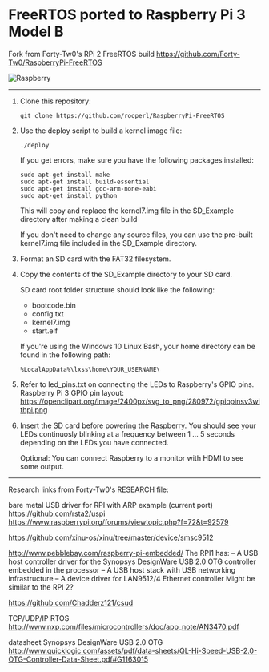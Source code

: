 # FreeRTOS ported to Raspberry Pi 3 Model B

Fork from Forty-Tw0's RPi 2 FreeRTOS build
https://github.com/Forty-Tw0/RaspberryPi-FreeRTOS

![Raspberry](https://i.imgur.com/B4ZHSQB.jpg)

---

1. Clone this repository:

   ```git clone https://github.com/rooperl/RaspberryPi-FreeRTOS```

2. Use the deploy script to build a kernel image file:

   ```
   ./deploy
   ```

   If you get errors, make sure you have the following packages installed:

   ```
   sudo apt-get install make
   sudo apt-get install build-essential
   sudo apt-get install gcc-arm-none-eabi
   sudo apt-get install python
   ```

   This will copy and replace the kernel7.img file in the SD_Example directory
   after making a clean build

   If you don't need to change any source files, you can use the pre-built
   kernel7.img file included in the SD_Example directory.

3. Format an SD card with the FAT32 filesystem.

4. Copy the contents of the SD_Example directory to your SD card.

   SD card root folder structure should look like the following:
   - bootcode.bin
   - config.txt
   - kernel7.img
   - start.elf

   If you're using the Windows 10 Linux Bash,
   your home directory can be found in the following path:

   ```
   %LocalAppData%\lxss\home\YOUR_USERNAME\
   ```

5. Refer to led_pins.txt on connecting the LEDs to Raspberry's GPIO pins.
   Raspberry Pi 3 GPIO pin layout:
   https://openclipart.org/image/2400px/svg_to_png/280972/gpiopinsv3withpi.png

6. Insert the SD card before powering the Raspberry.
   You should see your LEDs continuosly blinking at a frequency
   between 1 ... 5 seconds depending on the LEDs you have connected.

   Optional: You can connect Raspberry to a monitor with HDMI to see some output.

---

Research links from Forty-Tw0's RESEARCH file:

bare metal USB driver for RPI with ARP example (current port)
https://github.com/rsta2/uspi
https://www.raspberrypi.org/forums/viewtopic.php?f=72&t=92579

https://github.com/xinu-os/xinu/tree/master/device/smsc9512

http://www.pebblebay.com/raspberry-pi-embedded/
The RPI1 has:
– A USB host controller driver for the Synopsys DesignWare USB 2.0 OTG
controller embedded in the processor
– A USB host stack with USB networking infrastructure
– A device driver for LAN9512/4 Ethernet controller
Might be similar to the RPI 2?

https://github.com/Chadderz121/csud

TCP/UDP/IP RTOS
http://www.nxp.com/files/microcontrollers/doc/app_note/AN3470.pdf

datasheet Synopsys DesignWare USB 2.0 OTG
http://www.quicklogic.com/assets/pdf/data-sheets/QL-Hi-Speed-USB-2.0-OTG-Controller-Data-Sheet.pdf#G1163015
